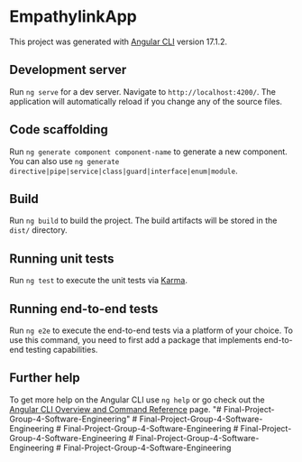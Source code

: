 # EmpathylinkApp

This project was generated with [Angular CLI](https://github.com/angular/angular-cli) version 17.1.2.

## Development server

Run `ng serve` for a dev server. Navigate to `http://localhost:4200/`. The application will automatically reload if you change any of the source files.

## Code scaffolding

Run `ng generate component component-name` to generate a new component. You can also use `ng generate directive|pipe|service|class|guard|interface|enum|module`.

## Build

Run `ng build` to build the project. The build artifacts will be stored in the `dist/` directory.

## Running unit tests

Run `ng test` to execute the unit tests via [Karma](https://karma-runner.github.io).

## Running end-to-end tests

Run `ng e2e` to execute the end-to-end tests via a platform of your choice. To use this command, you need to first add a package that implements end-to-end testing capabilities.

## Further help

To get more help on the Angular CLI use `ng help` or go check out the [Angular CLI Overview and Command Reference](https://angular.io/cli) page.
"# Final-Project-Group-4-Software-Engineering" 
#   F i n a l - P r o j e c t - G r o u p - 4 - S o f t w a r e - E n g i n e e r i n g  
 #   F i n a l - P r o j e c t - G r o u p - 4 - S o f t w a r e - E n g i n e e r i n g  
 #   F i n a l - P r o j e c t - G r o u p - 4 - S o f t w a r e - E n g i n e e r i n g  
 #   F i n a l - P r o j e c t - G r o u p - 4 - S o f t w a r e - E n g i n e e r i n g  
 #   F i n a l - P r o j e c t - G r o u p - 4 - S o f t w a r e - E n g i n e e r i n g  
 